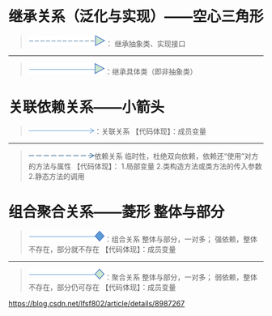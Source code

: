 # 继承关系（泛化与实现）——空心三角形

> ![](/assets/jicheng.png)： 继承抽象类、实现接口

------

> ![](/assets/fanhua.png)：继承具体类（即非抽象类）


# 关联依赖关系——小箭头
> ![](/assets/guanlian.png)：关联关系
【代码体现】：成员变量

------

> ![](/assets/yilai.png)依赖关系
临时性，杜绝双向依赖，依赖还“使用”对方的方法与属性
>【代码体现】：
>1.局部变量
>2.类构造方法或类方法的传入参数
>2.静态方法的调用



# 组合聚合关系——菱形 整体与部分
> ![](/assets/zuhe.png)：组合关系
整体与部分，一对多；
强依赖，整体不存在，部分就不存在 
【代码体现】：成员变量

------

> ![](/assets/juhe.png)：聚合关系
>整体与部分，一对多；
>弱依赖，整体不存在，部分仍可存在 
>【代码体现】：成员变量

https://blog.csdn.net/lfsf802/article/details/8987267











